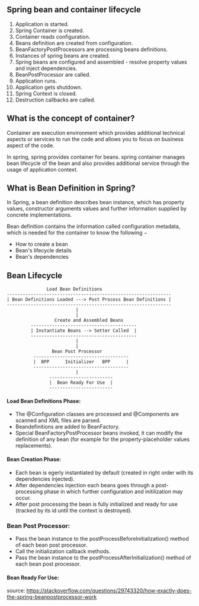 ## Spring bean and container lifecycle

1. Application is started.
2. Spring Container is created.
3. Container reads configuration.
4. Beans definition are created from configuration.
5. BeanFactoryPostProcessors are processing beans definitions.
6. Instances of spring beans are created.
7. Spring beans are configured and assembled - resolve property values and inject dependencies.
8. BeanPostProcessor are called.
9. Application runs.
10. Application gets shutdown.
11. Spring Context is closed.
12. Destruction callbacks are called.


## What is the concept of container?
Container are execution environment which provides additional technical aspects or services to run the code and allows
you to focus on business aspect of the code. 

In spring, spring provides container for beans. spring container manages bean lifecycle of the bean and also provides
additional service through the usage of application context.


## What is Bean Definition in Spring?
In Spring, a bean definition describes bean instance, which has property values, constructor arguments values and further
information supplied by concrete implementations.

Bean definition contains the information called configuration metadata, which is needed for the container to know the following −

- How to create a bean
- Bean's lifecycle details
- Bean's dependencies


## Bean Lifecycle

                   Load Bean Definitions 
    --------------------------------------------------------------
    | Bean Definitions Loaded ---> Post Process Bean Definitions |
    --------------------------------------------------------------
                              |
                              |
                      Create and Assembled Beans
             ----------------------------------------
             | Instantiate Beans --> Setter Called  |  
             ----------------------------------------
                              |
                              | 
                     Bean Post Processor
              ------------------------------------ 
              |  BPP      Initializer   BPP      |
              ------------------------------------ 
                              |
                    ------------------------
                    |  Bean Ready For Use  |
                    ------------------------
                       
#### Load Bean Definitions Phase:
- The @Configuration classes are processed and @Components are scanned and XML files are parsed.
- Beandefinitions are added to BeanFactory.
- Special BeanFactoryPostProcessor beans invoked, it can modify the definition of any bean (for example for
  the property-placeholder values replacements).

#### Bean Creation Phase:
- Each bean is egerly instantiated by default (created in right order with its dependencies injected).
- After dependencies injection each beans goes through a post-processing phase in which further configuration
  and initilization may occur.
- After post processing the bean is fully initialized and ready for use (tracked by its id until the context is destroyed).

### Bean Post Processor:
- Pass the bean instance to the postProcessBeforeInitialization() method of each bean post processor.
- Call the initialization callback methods.
- Pass the bean instance to the postProcessAfterInitialization() method of each bean post processor.

#### Bean Ready For Use:


























source: https://stackoverflow.com/questions/29743320/how-exactly-does-the-spring-beanpostprocessor-work
